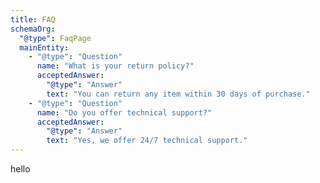 ```yaml
---
title: FAQ
schemaOrg:
  "@type": FaqPage
  mainEntity:
    - "@type": "Question"
      name: "What is your return policy?"
      acceptedAnswer:
        "@type": "Answer"
        text: "You can return any item within 30 days of purchase."
    - "@type": "Question"
      name: "Do you offer technical support?"
      acceptedAnswer:
        "@type": "Answer"
        text: "Yes, we offer 24/7 technical support."
---
```


hello
